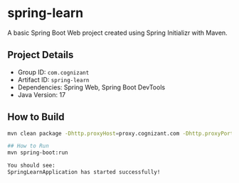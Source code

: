 # spring-learn

A basic Spring Boot Web project created using Spring Initializr with Maven.

## Project Details
- Group ID: `com.cognizant`
- Artifact ID: `spring-learn`
- Dependencies: Spring Web, Spring Boot DevTools
- Java Version: 17

## How to Build
```bash
mvn clean package -Dhttp.proxyHost=proxy.cognizant.com -Dhttp.proxyPort=6050 -Dhttps.proxyHost=proxy.cognizant.com -Dhttps.proxyPort=6050 -Dhttp.proxyUser=123456

## How to Run
mvn spring-boot:run

You should see:
SpringLearnApplication has started successfully!



